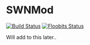 # SWNMod

[![Build Status](http://ci.stiforr.tk/buildStatus/icon?job=SWNMod-1.8.9)](http://ci.stiforr.tk/job/SWNMod-1.8.9/)
[![Floobits Status](https://floobits.com/insuusvenerati/SWNMod_fixed.svg)](https://floobits.com/insuusvenerati/SWNMod_fixed/redirect)


Will add to this later..
